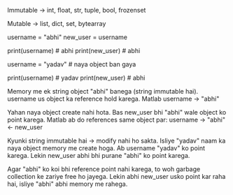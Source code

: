 Immutable → int, float, str, tuple, bool, frozenset

Mutable → list, dict, set, bytearray


username = "abhi"
new_user = username

print(username)  # abhi
print(new_user)  # abhi

username = "yadav"  # naya object ban gaya

print(username)  # yadav
print(new_user)  # abhi



Memory me ek string object "abhi" banega (string immutable hai).
username us object ka reference hold karega.
Matlab username → "abhi"

Yahan naya object create nahi hota.
Bas new_user bhi "abhi" wale object ko point karega.
Matlab ab do references same object par:
username → "abhi" ← new_user

Kyunki string immutable hai → modify nahi ho sakta.
Isliye "yadav" naam ka naya object memory me create hoga.
Ab username "yadav" ko point karega.
Lekin new_user abhi bhi purane "abhi" ko point karega.

Agar "abhi" ko koi bhi reference point nahi karega, to woh garbage collection ke zariye free ho jayega.
Lekin abhi new_user usko point kar raha hai, isliye "abhi" abhi memory me rahega.